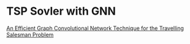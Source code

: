 # TSP Sovler with GNN
[An Efficient Graph Convolutional Network Technique for the Travelling Salesman Problem](https://github.com/chaitjo/graph-convnet-tsp)
